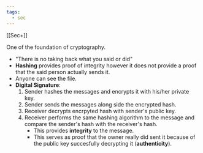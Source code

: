 ```yaml
---
tags:
  - sec
---
```

[[Sec+]]

One of the foundation of cryptography.
- "There is no taking back what you said or did"
- **Hashing** provides proof of integrity however it does not provide a proof that the said person actually sends it.
- Anyone can see the file.
- **Digital Signature**:
	 1. Sender hashes the messages and encrypts it with his/her private key.
	 2. Sender sends the messages along side the encrypted hash.
	 3. Receiver decrypts encrpyted hash with sender's public key.
	 4. Receiver performs the same hashing algorithm to the message and compare the sender's hash with the receiver's hash.
		- This provides **integrity** to the message.
		- This serves as proof that the owner really did sent it because of the public key succesfully decrypting it (**authenticity**).
